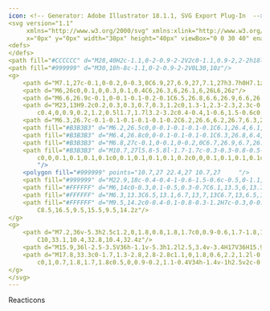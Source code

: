 ```yaml
---
icon: <!-- Generator: Adobe Illustrator 18.1.1, SVG Export Plug-In  -->
<svg version="1.1"
     xmlns="http://www.w3.org/2000/svg" xmlns:xlink="http://www.w3.org/1999/xlink" xmlns:a="http://ns.adobe.com/AdobeSVGViewerExtensions/3.0/"
     x="0px" y="0px" width="30px" height="40px" viewBox="0 0 30 40" enable-background="new 0 0 30 40" xml:space="preserve">
<defs>
</defs>
<path fill="#CCCCCC" d="M28,40H2c-1.1,0-2-0.9-2-2V2c0-1.1,0.9-2,2-2h18l10,10v28C30,39.1,29.1,40,28,40z"/>
<path fill="#999999" d="M30,10h-8c-1.1,0-2-0.9-2-2V0L30,10z"/>
<g>
    <path d="M7.1,27c-0.1,0-0.2,0-0.3,0C6.9,27,6.9,27,7.1,27h3.7h0H7.1z"/>
    <path d="M6,26c0,0.1,0,0.3,0.1,0.4C6,26.3,6,26.1,6,26L6,26z"/>
    <path d="M6.6,26.9c-0.1,0-0.1-0.1-0.2-0.1C6.5,26.8,6.6,26.9,6.6,26.9z"/>
    <path d="M23,13H9.2c0.2,0.3,0.3,0.7,0.3,1.2c0,1.3-1,2.3-2.3,2.3c-0.4,0-0.8-0.1-1.2-0.3v9.7l6.4-6.4c0.3-0.3,0.8-0.5,1.2-0.5
        c0.4,0,0.9,0.2,1.2,0.5l1.7,1.7l3.2-3.2c0.4-0.4,1-0.6,1.5-0.6c0.5,0,1.1,0.2,1.5,0.6l1.1,1v-5C24,13.4,23.6,13,23,13z"/>
    <path d="M6.3,26.7c-0.1-0.1-0.1-0.1-0.1-0.2C6.2,26.6,6.2,26.7,6.3,26.7z"/>
    <path fill="#B3B3B3" d="M6.2,26.5c0,0-0.1-0.1-0.1-0.1C6.1,26.4,6.1,26.5,6.2,26.5z"/>
    <path fill="#B3B3B3" d="M6.4,26.8c0,0-0.1-0.1-0.1-0.1C6.3,26.8,6.4,26.8,6.4,26.8z"/>
    <path fill="#B3B3B3" d="M6.8,27c-0.1,0-0.1,0-0.2,0C6.7,26.9,6.7,26.9,6.8,27z"/>
    <path fill="#B3B3B3" d="M10.7,27l5.8-5.8l-1.7-1.7c-0.3-0.3-0.8-0.5-1.2-0.5c-0.4,0-0.9,0.2-1.2,0.5L6,25.9V26c0,0.1,0,0.3,0.1,0.4
        c0,0,0.1,0.1,0.1,0.1c0,0.1,0.1,0.1,0.1,0.2c0,0,0.1,0.1,0.1,0.1c0.1,0,0.1,0.1,0.2,0.1c0.1,0,0.1,0,0.2,0c0.1,0,0.2,0,0.3,0H10.7z
        "/>
    <polygon fill="#999999" points="10.7,27 22.4,27 10.7,27     "/>
    <path fill="#999999" d="M22.9,18c-0.4-0.4-1-0.6-1.5-0.6c-0.5,0-1.1,0.2-1.5,0.6l-9.1,9l11.7,0H23c0.6,0,1-0.4,1-1v-7L22.9,18z"/>
    <path fill="#FFFFFF" d="M6,14c0-0.3,0.1-0.5,0.3-0.7C6.1,13.5,6,13.7,6,14z"/>
    <path fill="#FFFFFF" d="M6.3,13.3C6.5,13.1,6.7,13,7,13C6.7,13,6.5,13.1,6.3,13.3z"/>
    <path fill="#FFFFFF" d="M9.5,14.2c0-0.4-0.1-0.8-0.3-1.2H7c-0.3,0-0.5,0.1-0.7,0.3S6,13.7,6,14v2.2c0.3,0.2,0.7,0.3,1.2,0.3
        C8.5,16.5,9.5,15.5,9.5,14.2z"/>
</g>
<g>
    <path d="M7.2,36v-5.3h2.5c1.2,0,1.8,0.8,1.8,1.7c0,0.9-0.6,1.7-1.8,1.7H8.4V36H7.2z M10.4,32.4c0-0.4-0.3-0.7-0.8-0.7H8.4v1.4h1.2
        C10,33.1,10.4,32.8,10.4,32.4z"/>
    <path d="M15.9,36l-2.5-3.5V36h-1.1v-5.3h1.2l2.5,3.4v-3.4H17V36H15.9z"/>
    <path d="M17.8,33.3c0-1.7,1.3-2.8,2.8-2.8c1.1,0,1.8,0.6,2.2,1.2l-0.9,0.5c-0.2-0.4-0.7-0.7-1.3-0.7c-1,0-1.7,0.7-1.7,1.8
        c0,1,0.7,1.8,1.7,1.8c0.5,0,0.9-0.2,1.1-0.4V34h-1.4v-1h2.5v2c-0.5,0.6-1.3,1-2.3,1C19.1,36.1,17.8,35,17.8,33.3z"/>
</g>
</svg>
---
```


Reacticons
